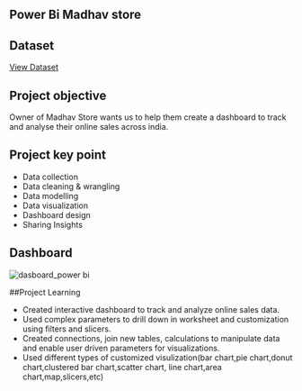 ## Power Bi Madhav store

## Dataset
<a href="https://github.com/payal-dabhi/PowerBi-project/blob/main/Madhav_store.pbix">View Dataset</a>

## Project objective
Owner of Madhav Store wants us to help them create a dashboard to track and analyse their online sales across india.
## Project key point
-	Data collection
-	Data cleaning & wrangling
-	Data modelling
-	Data visualization
-	Dashboard design
-	Sharing Insights

## Dashboard
![dasboard_power bi](https://github.com/user-attachments/assets/163c44ff-39ad-4c42-9afc-05582e8bd5a2)

##Project Learning
- Created interactive dashboard to track and analyze online sales data.
- Used complex parameters to drill down in worksheet and customization using filters and slicers.
- Created connections, join new tables, calculations to manipulate data and enable user driven parameters for visualizations.
- Used different types of customized visulization(bar chart,pie chart,donut chart,clustered bar chart,scatter chart, line chart,area chart,map,slicers,etc)  





